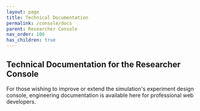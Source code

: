 ```yaml
---
layout: page
title: Technical Documentation
permalink: /console/docs
parent: Researcher Console
nav_order: 100
has_children: true
---
```


## Technical Documentation for the Researcher Console

For those wishing to improve or extend the simulation's experiment design console, engineering documentation is available here for professional web developers.
